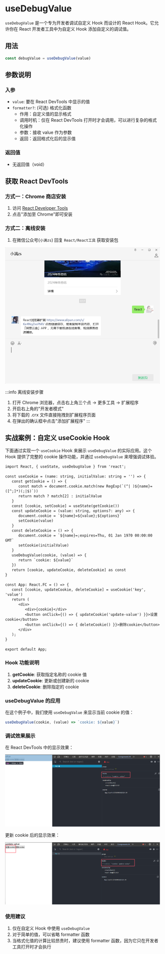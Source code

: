 # useDebugValue

`useDebugValue` 是一个专为开发者调试自定义 Hook 而设计的 React Hook。它允许你在 React 开发者工具中为自定义 Hook 添加自定义的调试值。

## 用法

```ts
const debugValue = useDebugValue(value)
```

## 参数说明

### 入参
- `value`: 要在 React DevTools 中显示的值
- `formatter?`: (可选) 格式化函数
  - 作用：自定义值的显示格式
  - 调用时机：仅在 React DevTools 打开时才会调用，可以进行复杂的格式化操作
  - 参数：接收 value 作为参数
  - 返回：返回格式化后的显示值

### 返回值
- 无返回值（void）

## 获取 React DevTools

### 方式一：Chrome 商店安装
1. 访问 [React Developer Tools](https://chromewebstore.google.com/detail/react-developer-tools/fmkadmapgofadopljbjfkapdkoienihi?hl=zh-cn)
2. 点击"添加至 Chrome"即可安装

### 方式二：离线安装
1. 在微信公众号(`小满zs`) 回复 `React/React工具` 获取安装包

![alt text](./img/wx.png)

:::info 离线安装步骤
1. 打开 Chrome 浏览器，点击右上角三个点 → 更多工具 → 扩展程序
2. 开启右上角的"开发者模式"
3. 将下载的 .crx 文件直接拖拽到扩展程序页面
4. 在弹出的确认框中点击"添加扩展程序"
:::

## 实战案例：自定义 useCookie Hook

下面通过实现一个 `useCookie` Hook 来展示 `useDebugValue` 的实际应用。这个 Hook 提供了完整的 cookie 操作功能，并通过 `useDebugValue` 来增强调试体验。

```tsx
import React, { useState, useDebugValue } from 'react';

const useCookie = (name: string, initialValue: string = '') => {
   const getCookie = () => {
      const match = document.cookie.match(new RegExp(`(^| )${name}=([^;]*)(;|$)`)) 
      return match ? match[2] : initialValue
   }
   const [cookie, setCookie] = useState(getCookie())
   const updateCookie = (value: string, options?: any) => {
      document.cookie = `${name}=${value};${options}`
      setCookie(value)
   }
   const deleteCookie = () => {
      document.cookie = `${name}=;expires=Thu, 01 Jan 1970 00:00:00 GMT`
      setCookie(initialValue)
   }
   useDebugValue(cookie, (value) => {
      return `cookie: ${value}`
   })
   return [cookie, updateCookie, deleteCookie] as const
}

const App: React.FC = () => {
   const [cookie, updateCookie, deleteCookie] = useCookie('key', 'value')
   return (
      <div>
         <div>{cookie}</div>
         <button onClick={() => { updateCookie('update-value') }}>设置cookie</button>
         <button onClick={() => { deleteCookie() }}>删除cookie</button>
      </div>
   );
}

export default App;
```

### Hook 功能说明

1. **getCookie**: 获取指定名称的 cookie 值
2. **updateCookie**: 更新或创建新的 cookie
3. **deleteCookie**: 删除指定的 cookie

### useDebugValue 的应用

在这个例子中，我们使用 `useDebugValue` 来显示当前 cookie 的值：
```ts
useDebugValue(cookie, (value) => `cookie: ${value}`)
```

### 调试效果展示

在 React DevTools 中的显示效果：

![调试值初始状态](./img/useDebugValue-1.png)

更新 cookie 后的显示效果：

![调试值更新后状态](./img/useDebugValue-2.png)

### 使用建议

1. 仅在自定义 Hook 中使用 `useDebugValue`
2. 对于简单的值，可以省略 formatter 函数
3. 当格式化值的计算比较昂贵时，建议使用 formatter 函数，因为它只在开发者工具打开时才会执行